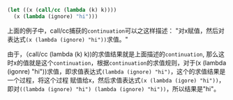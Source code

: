 
```scheme
(let ((x (call/cc (lambda (k) k))))
  (x (lambda (ignore) "hi")))
```

上面的例子中，call/cc捕获的`continuation`可以之这样描述：
"对x赋值，然后对表达式`(x (lambda (ignore) "hi"))`求值。"

由于，（call/cc (lambda (k) k))的求值结果就是上面描述的`continuation`,
那么这时x的值就是这个`continuation`，根据`continuation`的求值规则，对于(x (lambda (igonre) "hi"))求值，即求值表达式`(lambda (ignore) "hi")`，这个的求值结果是一个过程，将这个过程
赋值给x，然后求值表达式`(x (lambda (igore) "hi"))`，即对`((lambda (ignore) "hi") (lambda (ignore) "hi"))`，所以结果是"hi"。
